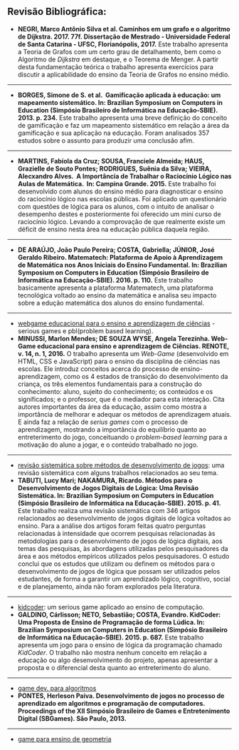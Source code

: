 ## Revisão Bibliográfica:

- **NEGRI, Marco Antônio Silva et al. Caminhos em um grafo e o algoritmo de Dijkstra. 2017. 77f. Dissertação de Mestrado - Universidade Federal de Santa Catarina - UFSC, Florianópolis, 2017.**
    Este trabalho apresenta a Teoria de Grafos com um certo grau de detalhamento, bem como o Algoritmo de *Dijkstra* em destaque, e o Teorema de Menger. A partir desta fundamentação teórica o trabalho apresenta exercícios para discutir a aplicabilidade do ensino da Teoria de Grafos no ensino médio.
---
- **BORGES, Simone de S. et al. ​ Gamificação aplicada à educação: um mapeamento sistemático. In: Brazilian Symposium on Computers in Education (Simpósio Brasileiro de Informática na Educação-SBIE). 2013. p. 234.**
    Este trabalho apresenta uma breve definição do conceito de gamificação e faz um mapeamento sistemático em relação a área da gamificação e sua aplicação na educação. Foram analisados 357 estudos sobre o assunto para produzir uma conclusão afim.
---
- **MARTINS, Fabíola da Cruz; SOUSA, Franciele Almeida; HAUS, Grazielle de Souto Pontes; RODRIGUES, Suênia da Silva; VIEIRA, Alecxandro Alves. ​ A Importância de Trabalhar o Raciocínio Lógico nas Aulas de Matemática. ​ In: Campina Grande. 2015.**
    Este trabalho foi desenvolvido com alunos do ensino médio para diagnosticar o ensino do raciocínio lógico nas escolas públicas. Foi aplicado um questionário com questões de lógica para os alunos, com o intuito de analisar o desempenho destes e posteriormente foi oferecido um mini curso de raciocínio lógico. Levando a comprovação de que realmente existe um déficit de ensino nesta área na educação pública daquela região.
---
- **DE ARAÚJO, João Paulo Pereira; COSTA, Gabriella; JÚNIOR, José Geraldo Ribeiro. Matematech: Plataforma de Apoio à Aprendizagem de Matemática nos Anos Iniciais do Ensino Fundamental. In: Brazilian Symposium on Computers in Education (Simpósio Brasileiro de Informática na Educação-SBIE). 2016. p. 110.**
    Este trabalho basicamente apresenta a plataforma Matematech, uma plataforma tecnológica voltado ao ensino da matemática e analisa seu impacto sobre a edução matemática dos alunos do ensino fundamental.
--- 
- [webgame educacional para o ensino e aprendizagem de ciências](https://www.seer.ufrgs.br/renote/article/viewFile/67349/38443) - serious games e pbl(problem based learning).
- **MINUSSI, Marlon Mendes; DE SOUZA WYSE, Angela Terezinha. Web-Game educacional para ensino e aprendizagem de Ciências. RENOTE, v. 14, n. 1, 2016.** 
    O trabalho apresenta um *Web-Game* (desenvolvido em HTML, CSS e JavaScript) para o ensino da disciplina de ciências nas escolas. Ele introduz conceitos acerca do processo de ensino-aprendizagem, como os 4 estados de transição do desenvolvimento da criança, os três elementos fundamentais para a construção do conhecimento: aluno, sujeito do conhecimento; os conteúdos e os significados; e o professor, que é o mediador para esta interação. Cita autores importantes da área da educação, assim como mostra a importância de melhorar e adequar os métodos de aprendizagem atuais. E ainda faz a relação de *serius games* com o processo de aprendizagem, mostrando a importância do equilíbrio quanto ao entreterimento do jogo, conceituando o *problem-based learning* para a motivação do aluno a jogar, e o conteúdo trabalhado no jogo.

---

- [revisão sistemática sobre métodos de desenvolvimento de jogos](http://www.br-ie.org/pub/index.php/sbie/article/viewFile/5116/3521): uma revisão sistemática  com alguns trabalhos relacionados ao seu tema.
- **TABUTI, Lucy Mari; NAKAMURA, Ricardo. Métodos para o Desenvolvimento de Jogos Digitais de Lógica: Uma Revisão Sistemática. In: Brazilian Symposium on Computers in Education (Simpósio Brasileiro de Informática na Educação-SBIE). 2015. p. 41.**
    Este trabalho realiza uma revisão sistemática com 346 artigos relacionados ao desenvolvimento de jogos digitais de lógica voltados ao ensino. Para a análise dos artigos foram feitas quatro perguntas relacionadas à intensidade que ocorrem pesquisas relacionadas às metodologias para o desenvolvimento de jogos de lógica digitais, aos temas das pesquisas, às abordagens utilizadas pelos pesquisadores da área e aos métodos empíricos utilizados pelos pesquisadores. O estudo conclui que os estudos que utilizam ou definem os métodos para o desenvolvimento de jogos de lógica que possam ser utilizados pelos estudantes, de forma a garantir um aprendizado lógico, cognitivo, social e de planejamento, ainda não foram explorados pela literatura.

---


- [kidcoder](http://www.br-ie.org/pub/index.php/sbie/article/download/5340/3703): um serious game aplicado ao ensino de computação. 
- **GALDINO, Cárlisson; NETO, Sebastião; COSTA, Evandro. KidCoder: Uma Proposta de Ensino de Programação de forma Lúdica. In: Brazilian Symposium on Computers in Education (Simpósio Brasileiro de Informática na Educação-SBIE). 2015. p. 687.**
    Este trabalho apresenta um jogo para o ensino de lógica da programação chamado *KidCoder*. O trabalho não mostra nenhum conceito em relação a educação ou algo desenvolvimento do projeto, apenas apresentar a proposta e o diferencial desta quanto ao entreterimento do aluno.

---

- [game dev. para algoritmos](https://www.researchgate.net/profile/Herleson_Pontes2/publication/259485824_Game_Development_in_Learning_Process_of_Algorithms_and_Computer_Programming/links/00b4952c2db4656d47000000/Game-Development-in-Learning-Process-of-Algorithms-and-Computer-Programming.pdf)
- **PONTES, Herleson Paiva. Desenvolvimento de jogos no processo de aprendizado em algoritmos e programação de computadores. Proceedings of the XII Simpósio Brasileiro de Games e Entretenimento Digital (SBGames). São Paulo, 2013.**


---
- [game para ensino de geometria](http://www.sbgames.org/sbgames2016/downloads/anais/157208.pdf)

